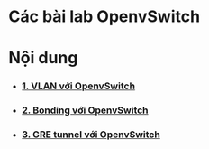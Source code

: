 # Các bài lab OpenvSwitch
# Nội dung
<ul>
<li><h3><a href="https://github.com/thaihust/Thuc-tap-thang-03-2016/blob/master/ThaiPH/OpenvSwitch/ThaiPH_vlan_openvswitch.md">1. VLAN với OpenvSwitch</a></h3></li>
<li><h3><a href="https://github.com/thaihust/Thuc-tap-thang-03-2016/blob/master/ThaiPH/OpenvSwitch/ThaiPH_bonding_ovs.md">2. Bonding với OpenvSwitch</a></h3></li>
<li><h3><a href="https://github.com/thaihust/Thuc-tap-thang-03-2016/blob/master/ThaiPH/OpenvSwitch/ThaiPH_gre_ovs.md">3. GRE tunnel với OpenvSwitch</a></h3></li>
</ul>
